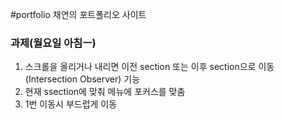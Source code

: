 #portfolio
채연의 포트폴리오 사이트

### 과제(월요일 아침ㅡ)
1. 스크롤을 올리거나 내리면 이전 section 또는 이후 section으로 이동
    (Intersection Observer) 기능
2. 현재 ssection에 맞춰 메뉴에 포커스를 맞춤
3. 1번 이동시 부드럽게 이동
